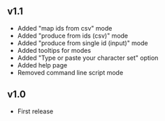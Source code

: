 ## v1.1
  - Added "map ids from csv" mode
  - Added "produce from ids (csv)" mode
  - Added "produce from single id (input)" mode
  - Added tooltips for modes
  - Added "Type or paste your character set" option
  - Added help page
  - Removed command line script mode

## v1.0
 - First release
